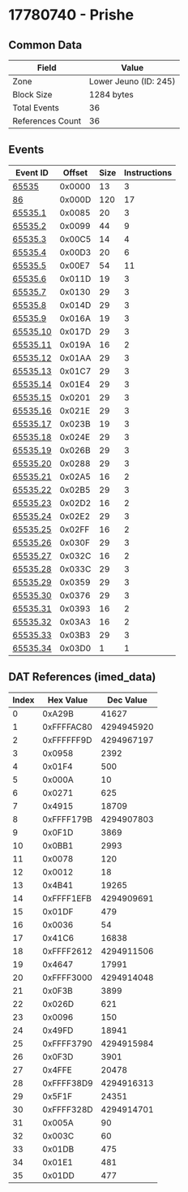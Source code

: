 # 17780740 - Prishe

## Common Data

| Field            | Value                 |
|------------------|-----------------------|
| Zone             | Lower Jeuno (ID: 245) |
| Block Size       | 1284 bytes            |
| Total Events     | 36                    |
| References Count | 36                    |

## Events

| Event ID                  | Offset   |   Size |   Instructions |
|---------------------------|----------|--------|----------------|
| [65535](./65535.md)       | 0x0000   |     13 |              3 |
| [86](./86.md)             | 0x000D   |    120 |             17 |
| [65535.1](./65535.1.md)   | 0x0085   |     20 |              3 |
| [65535.2](./65535.2.md)   | 0x0099   |     44 |              9 |
| [65535.3](./65535.3.md)   | 0x00C5   |     14 |              4 |
| [65535.4](./65535.4.md)   | 0x00D3   |     20 |              6 |
| [65535.5](./65535.5.md)   | 0x00E7   |     54 |             11 |
| [65535.6](./65535.6.md)   | 0x011D   |     19 |              3 |
| [65535.7](./65535.7.md)   | 0x0130   |     29 |              3 |
| [65535.8](./65535.8.md)   | 0x014D   |     29 |              3 |
| [65535.9](./65535.9.md)   | 0x016A   |     19 |              3 |
| [65535.10](./65535.10.md) | 0x017D   |     29 |              3 |
| [65535.11](./65535.11.md) | 0x019A   |     16 |              2 |
| [65535.12](./65535.12.md) | 0x01AA   |     29 |              3 |
| [65535.13](./65535.13.md) | 0x01C7   |     29 |              3 |
| [65535.14](./65535.14.md) | 0x01E4   |     29 |              3 |
| [65535.15](./65535.15.md) | 0x0201   |     29 |              3 |
| [65535.16](./65535.16.md) | 0x021E   |     29 |              3 |
| [65535.17](./65535.17.md) | 0x023B   |     19 |              3 |
| [65535.18](./65535.18.md) | 0x024E   |     29 |              3 |
| [65535.19](./65535.19.md) | 0x026B   |     29 |              3 |
| [65535.20](./65535.20.md) | 0x0288   |     29 |              3 |
| [65535.21](./65535.21.md) | 0x02A5   |     16 |              2 |
| [65535.22](./65535.22.md) | 0x02B5   |     29 |              3 |
| [65535.23](./65535.23.md) | 0x02D2   |     16 |              2 |
| [65535.24](./65535.24.md) | 0x02E2   |     29 |              3 |
| [65535.25](./65535.25.md) | 0x02FF   |     16 |              2 |
| [65535.26](./65535.26.md) | 0x030F   |     29 |              3 |
| [65535.27](./65535.27.md) | 0x032C   |     16 |              2 |
| [65535.28](./65535.28.md) | 0x033C   |     29 |              3 |
| [65535.29](./65535.29.md) | 0x0359   |     29 |              3 |
| [65535.30](./65535.30.md) | 0x0376   |     29 |              3 |
| [65535.31](./65535.31.md) | 0x0393   |     16 |              2 |
| [65535.32](./65535.32.md) | 0x03A3   |     16 |              2 |
| [65535.33](./65535.33.md) | 0x03B3   |     29 |              3 |
| [65535.34](./65535.34.md) | 0x03D0   |      1 |              1 |

## DAT References (imed_data)

|   Index | Hex Value   |   Dec Value |
|---------|-------------|-------------|
|       0 | 0xA29B      |       41627 |
|       1 | 0xFFFFAC80  |  4294945920 |
|       2 | 0xFFFFFF9D  |  4294967197 |
|       3 | 0x0958      |        2392 |
|       4 | 0x01F4      |         500 |
|       5 | 0x000A      |          10 |
|       6 | 0x0271      |         625 |
|       7 | 0x4915      |       18709 |
|       8 | 0xFFFF179B  |  4294907803 |
|       9 | 0x0F1D      |        3869 |
|      10 | 0x0BB1      |        2993 |
|      11 | 0x0078      |         120 |
|      12 | 0x0012      |          18 |
|      13 | 0x4B41      |       19265 |
|      14 | 0xFFFF1EFB  |  4294909691 |
|      15 | 0x01DF      |         479 |
|      16 | 0x0036      |          54 |
|      17 | 0x41C6      |       16838 |
|      18 | 0xFFFF2612  |  4294911506 |
|      19 | 0x4647      |       17991 |
|      20 | 0xFFFF3000  |  4294914048 |
|      21 | 0x0F3B      |        3899 |
|      22 | 0x026D      |         621 |
|      23 | 0x0096      |         150 |
|      24 | 0x49FD      |       18941 |
|      25 | 0xFFFF3790  |  4294915984 |
|      26 | 0x0F3D      |        3901 |
|      27 | 0x4FFE      |       20478 |
|      28 | 0xFFFF38D9  |  4294916313 |
|      29 | 0x5F1F      |       24351 |
|      30 | 0xFFFF328D  |  4294914701 |
|      31 | 0x005A      |          90 |
|      32 | 0x003C      |          60 |
|      33 | 0x01DB      |         475 |
|      34 | 0x01E1      |         481 |
|      35 | 0x01DD      |         477 |
